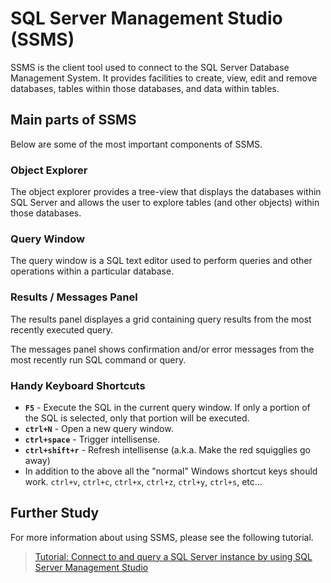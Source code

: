 # SQL Server Management Studio (SSMS)

SSMS is the client tool used to connect to the SQL Server Database Management System. It provides facilities to create, view, edit and remove databases, tables within those databases, and data within tables.

## Main parts of SSMS

Below are some of the most important components of SSMS.

### Object Explorer

The object explorer provides a tree-view that displays the databases within SQL Server and allows the user to explore tables (and other objects) within those databases.

### Query Window

The query window is a SQL text editor used to perform queries and other operations within a particular database.

### Results / Messages Panel

The results panel displayes a grid containing query results from the most recently executed query.

The messages panel shows confirmation and/or error messages from the most recently run SQL command or query.

### Handy Keyboard Shortcuts

* **`F5`** - Execute the SQL in the current query window. If only a portion of the SQL is selected, only that portion will be executed.
* **`ctrl+N`** - Open a new query window.
* **`ctrl+space`** - Trigger intellisense.
* **`ctrl+shift+r`** - Refresh intellisense (a.k.a. Make the red squigglies go away)
* In addition to the above all the "normal" Windows shortcut keys should work. `ctrl+v`, `ctrl+c`, `ctrl+x`, `ctrl+z`, `ctrl+y`, `ctrl+s`, etc...

## Further Study

For more information about using SSMS, please see the following tutorial.
>[Tutorial: Connect to and query a SQL Server instance by using SQL Server Management Studio](
https://docs.microsoft.com/en-us/sql/ssms/tutorials/connect-query-sql-server?view=sql-server-2017)
